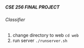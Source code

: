 ##### CSE 256 FINAL PROJECT

###### Classifier
1. change directory to web
  `cd web`
2. run server
 `./runserver.sh`
